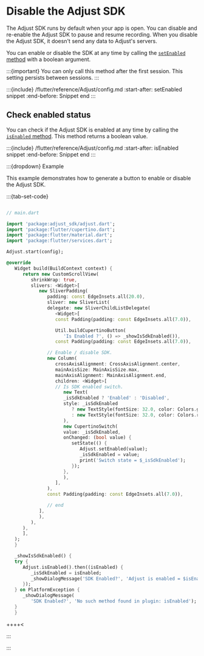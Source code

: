 # Disable the Adjust SDK

The Adjust SDK runs by default when your app is open. You can disable and re-enable the Adjust SDK to pause and resume recording. When you disable the Adjust SDK, it doesn't send any data to Adjust's servers.

You can enable or disable the SDK at any time by calling the [`setEnabled` method](#flutter-setenabled-invocation) with a boolean argument.

:::{important}
You can only call this method after the first session. This setting persists between sessions.
:::

:::{include} /flutter/reference/Adjust/config.md
:start-after: setEnabled snippet
:end-before: Snippet end
:::

## Check enabled status

You can check if the Adjust SDK is enabled at any time by calling the [`isEnabled` method](#flutter-isenabled-invocation). This method returns a boolean value.

:::{include} /flutter/reference/Adjust/config.md
:start-after: isEnabled snippet
:end-before: Snippet end
:::

:::{dropdown} Example

This example demonstrates how to generate a button to enable or disable the Adjust SDK.

:::{tab-set-code}

```dart

// main.dart

import 'package:adjust_sdk/adjust.dart';
import 'package:flutter/cupertino.dart';
import 'package:flutter/material.dart';
import 'package:flutter/services.dart';

Adjust.start(config);

@override
   Widget build(BuildContext context) {
      return new CustomScrollView(
         shrinkWrap: true,
         slivers: <Widget>[
            new SliverPadding(
               padding: const EdgeInsets.all(20.0),
               sliver: new SliverList(
               delegate: new SliverChildListDelegate(
                  <Widget>[
                  const Padding(padding: const EdgeInsets.all(7.0)),

                  Util.buildCupertinoButton(
                     'Is Enabled ?', () => _showIsSdkEnabled()),
                  const Padding(padding: const EdgeInsets.all(7.0)),

               // Enable / disable SDK.
               new Column(
                  crossAxisAlignment: CrossAxisAlignment.center,
                  mainAxisSize: MainAxisSize.max,
                  mainAxisAlignment: MainAxisAlignment.end,
                  children: <Widget>[
                  // Is SDK enabled switch.
                     new Text(
                     _isSdkEnabled ? 'Enabled' : 'Disabled',
                     style: _isSdkEnabled
                        ? new TextStyle(fontSize: 32.0, color: Colors.green)
                        : new TextStyle(fontSize: 32.0, color: Colors.red),
                     ), 
                     new CupertinoSwitch(
                     value: _isSdkEnabled,
                     onChanged: (bool value) {
                        setState(() {
                           Adjust.setEnabled(value);
                           _isSdkEnabled = value;
                           print('Switch state = $_isSdkEnabled');
                        });
                     },
                     ),
                  ],
               ),
               const Padding(padding: const EdgeInsets.all(7.0)),

               // end
            ],
            ),
         ),
      ),
      ],
   );
   }

   _showIsSdkEnabled() {
   try {
      Adjust.isEnabled().then((isEnabled) {
         _isSdkEnabled = isEnabled;
         _showDialogMessage('SDK Enabled?', 'Adjust is enabled = $isEnabled');
      });
   } on PlatformException {
      _showDialogMessage(
         'SDK Enabled?', 'No such method found in plugin: isEnabled');
   }
   }
```

++++<

:::

:::
